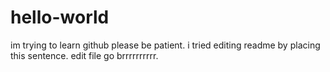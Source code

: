 # hello-world
im trying to learn github please be patient.
i tried editing readme by placing this sentence.
edit file go brrrrrrrrrr.
